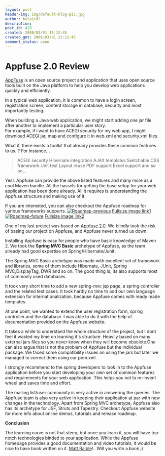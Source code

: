 ```yaml
---
layout: post
header-img: img/default-blog-pic.jpg
author: balajidl
description: 
post_id: 429
created: 2008/03/01 15:12:45
created_gmt: 2008/03/01 13:12:45
comment_status: open
---
```


# Appfuse 2.0 Review

<p><a target="new" href="http://appfuse.org/">AppFuse</a> is an open source project and application that uses open source tools built on the Java platform to help you develop
web applications quickly and efficiently.</p>
<p>In a typical web application, it is common to have a login screen, registration screen, content storage in database, security and most importantly testing.</p>
<p>When building a Java web application, we might start adding one jar file after another to implement a particular user story.<br />
For example, if i want to have ACEGI security for my web app, I might download ACEGI jar, map and configure it in web.xml and security.xml files.</p>
<p>What if, there exists a toolkit that already provides these common features to us. ?
<!--more-->
For instance...
<blockquote> ACEGI security
 Hibernate integration
 AJAX templates
 Switchable CSS framework
 Unit test
 Layout reuse
 PDF support
 Excel support and so on...</blockquote>
Yes!. Appfuse can provide the above listed features and many more as a cool Maven bundle. All the hassels for getting the base setup for your web application has been done already. All it requires is understanding the Appfuse structure and making use of it.</p>
<p>If you are interested, you can also checkout the Appfuse roadmap for various frameworks supports.
<a href="http://static.raibledesigns.com/repository/images/appfuse-history.png" target="new"><img src="http://static.raibledesigns.com/repository/images/appfuse-history.png" alt="Roadmap-previous" /></a>
<a href="http://static.raibledesigns.com/repository/images/appfuse-history.png" target="new">Fullsize image link1</a>
<a href="http://static.raibledesigns.com/repository/images/appfuse-roadmap.png" target="new"><img src="http://static.raibledesigns.com/repository/images/appfuse-roadmap.png" alt="Roadmap-future" /></a>
<a href="http://static.raibledesigns.com/repository/images/appfuse-roadmap.png" target="new">Fullsize image link2</a></p>
<p>One of my last project was based on <a target="new" href="http://appfuse.org/display/APF/Home">Appfuse 2.0</a>. We blindly took the risk of basing our project on Appfuse, and Appfuse never turned us down.</p>
<p>Installing Appfuse is easy for people who have basic knowledge of Maven 2. We took the <b>Spring MVC Basic</b> archetype of Appfuse, as the team already had good expertise on Spring/Hibernate/Junit.</p>
<p>The Spring MVC Basic archetype was made with excellent set of framework and libraries, some of them include Hibernate, JUnit, Spring MVC,DisplayTag, DWR and so on. The good thing is, its also supports most of commonly used databases.</p>
<p>It took very short time to add a new spring-mvc jsp page, a spring controller and the related test cases.
It took hardly no time to add our own language extension for internationalization, because Appfuse comes with ready made templates.</p>
<p>At one point, we wanted to extend the user registration form, spring controller and the database. I was able to do it with the help of documentation provided on the Appfuse website.</p>
<p>It takes a while to understand the whole structure of the project, but I dont feel it wasted my time on learning it's structure.
Heavily based on many external jars files so you never know when they will become obsolete.One can also argue that is not the problem of Appfuse but the individual package. We faced some compatibility issues on using the jars but later we managed to correct them using our pom.xml</p>
<p>I strongly recommend to the spring developers to look in to the Appfuse application before you start developing your own set of common features and requirements for your web application.
This helps you not to re-invent wheel and saves time and effort.</p>
<p>The mailing list/user community is very active in answering the queries. The Appfuse team is also very active in keeping their application at par with new changes in the technology.
Apart from Spring MVC archetype, Appfuse also has its archetype for JSF, Struts and Tapestry. Checkout Appfuse website for more info about online demos, tutorials and release roadmap.</p>
<p><b>Conclusion</b></p>
<p>The learning curve is not that steep, but once you learn it, you will have top-notch technologies binded to your application.
While the Appfuse homepage provides a good documentation and video tutorials, it would be nice to have book written on it.
<a href="http://raibledesigns.com/rd/" target="new">Matt Raible</a>!.. Will you write a book ;)</p>